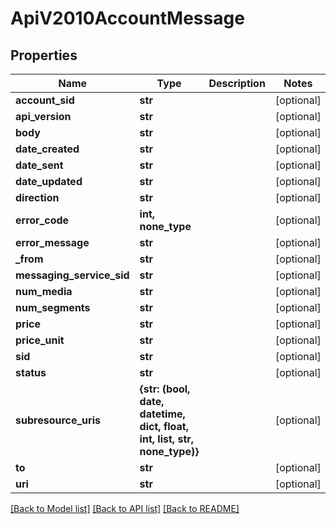 # ApiV2010AccountMessage

## Properties
Name | Type | Description | Notes
------------ | ------------- | ------------- | -------------
**account_sid** | **str** |  | [optional] 
**api_version** | **str** |  | [optional] 
**body** | **str** |  | [optional] 
**date_created** | **str** |  | [optional] 
**date_sent** | **str** |  | [optional] 
**date_updated** | **str** |  | [optional] 
**direction** | **str** |  | [optional] 
**error_code** | **int, none_type** |  | [optional] 
**error_message** | **str** |  | [optional] 
**_from** | **str** |  | [optional] 
**messaging_service_sid** | **str** |  | [optional] 
**num_media** | **str** |  | [optional] 
**num_segments** | **str** |  | [optional] 
**price** | **str** |  | [optional] 
**price_unit** | **str** |  | [optional] 
**sid** | **str** |  | [optional] 
**status** | **str** |  | [optional] 
**subresource_uris** | **{str: (bool, date, datetime, dict, float, int, list, str, none_type)}** |  | [optional] 
**to** | **str** |  | [optional] 
**uri** | **str** |  | [optional] 

[[Back to Model list]](../README.md#documentation-for-models) [[Back to API list]](../README.md#documentation-for-api-endpoints) [[Back to README]](../README.md)


